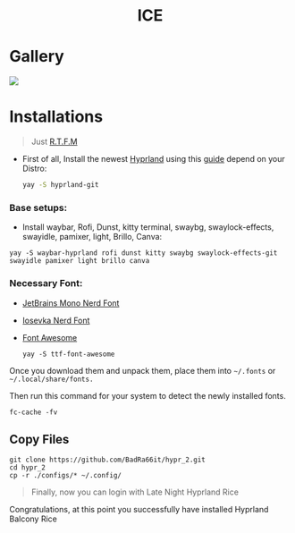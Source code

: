 <div align="center">
    <h1>ICE</h1>
</div>

# Gallery
![](./ScreenShots/HyprLand/Rice.png)

# Installations

> Just [R.T.F.M](https://en.wikipedia.org/wiki/RTFM)

- First of all, Install the newest [Hyprland](https://hyprland.org/) using this [guide](https://wiki.hyprland.org/Getting-Started/Installation/) depend on your Distro:

  ```zsh
  yay -S hyprland-git
  ```

### Base setups:

- Install waybar, Rofi, Dunst, kitty terminal, swaybg, swaylock-effects, swayidle, pamixer, light, Brillo, Canva:

```
yay -S waybar-hyprland rofi dunst kitty swaybg swaylock-effects-git swayidle pamixer light brillo canva
```

### Necessary Font:

- [JetBrains Mono Nerd Font](https://github.com/ryanoasis/nerd-fonts/releases/download/v2.2.2/JetBrainsMono.zip)

- [Iosevka Nerd Font](https://github.com/ryanoasis/nerd-fonts/releases/download/v2.3.3/Iosevka.zip)

- [Font Awesome](https://archlinux.org/packages/community/any/ttf-font-awesome/)
  ```
  yay -S ttf-font-awesome
  ```

Once you download them and unpack them, place them into `~/.fonts` or `~/.local/share/fonts.`

Then run this command for your system to detect the newly installed fonts.

```
fc-cache -fv
```

## Copy Files

```
git clone https://github.com/BadRa66it/hypr_2.git
cd hypr_2
cp -r ./configs/* ~/.config/
```

> Finally, now you can login with Late Night Hyprland Rice

Congratulations, at this point you successfully have installed Hyprland Balcony Rice
